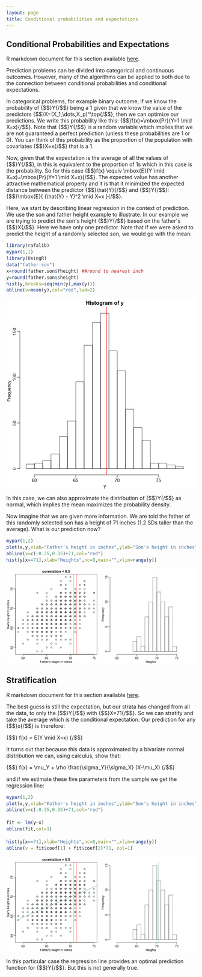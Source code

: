 ```yaml
---
layout: page
title: Conditional probabilities and expectations
---
```




## Conditional Probabilities and Expectations

R markdown document for this section available [here](https://github.com/genomicsclass/labs/tree/master/course3/conditional_expectation.Rmd).

Prediction problems can be divided into categorical and continuous outcomes. However, many of the algorithms can be applied to both due to the connection between conditional probabilities and conditional expectations. 

In categorical problems, for example binary outcome, if we know the probability of {$$}Y{/$$} being a 1 given that we know the value of the predictors {$$}X=(X_1,\dots,X_p)^\top{/$$}, then we can optimize our predictions. We write this probability like this: {$$}f(x)=\mbox{Pr}(Y=1 \mid X=x){/$$}. Note that {$$}Y{/$$} is a random variable which implies that we are not guaranteed a perfect prediction (unless these probabilities are 1 or 0). You can think of this probability as the proportion of the population with covariates {$$}X=x{/$$} that is a 1.

Now, given that the expectation is the average of all the values of {$$}Y{/$$}, in this is equivalent to the proportion of 1s which in this case is the probability. So for this case {$$}f(x) \equiv \mbox{E}(Y \mid X=x)=\mbox{Pr}(Y=1 \mid X=x){/$$}. The expected value has another attractive mathematical property and it is that it minimized the expected distance between the predictor {$$}\hat{Y}{/$$} and {$$}Y{/$$}: {$$}\mbox{E}\{ (\hat{Y} - Y)^2  \mid  X=x \}{/$$}. 

Here, we start by describing linear regression in the context of prediction. We use the son and father height example to illustrate. In our example we are trying to predict the son's height {$$}Y{/$$} based on the father's {$$}X{/$$}. Here we have only one predictor. Note that if we were asked to predict the height of a randomly selected son, we would go with the mean:



```r
library(rafalib)
mypar(1,1)
library(UsingR)
data("father.son")
x=round(father.son$fheight) ##round to nearest inch
y=round(father.son$sheight)
hist(y,breaks=seq(min(y),max(y)))
abline(v=mean(y),col="red",lwd=2)
```

![Histogram of son heights.](images/R/conditional_expectation-tmp-height_hist-1.png) 

In this case, we can also approximate the distribution of {$$}Y{/$$} as normal, which implies the mean maximizes the probability density. 

Now imagine that we are given more information. We are told the father of this randomly selected son has a height of 71 inches (1.2 SDs taller than the average). What is our prediction now? 



```r
mypar(1,2)
plot(x,y,xlab="Father's height in inches",ylab="Son's height in inches",main=paste("correlation =",signif(cor(x,y),2)))
abline(v=c(-0.35,0.35)+71,col="red")
hist(y[x==71],xlab="Heights",nc=8,main="",xlim=range(y))
```

![Son versus father height (left) with the red lines denoting the stratum defined by conditioning on fathers being 71 inches tall. Conditional distribution: son height distribution of stratum defined by 71 inch fathers.](images/R/conditional_expectation-tmp-conditional_distribution-1.png) 

<a name="regression"></a>

## Stratification

R markdown document for this section available [here](https://github.com/genomicsclass/labs/tree/master/course3/conditional_expectation.Rmd).

The best guess is still the expectation, but our strata has changed from all the data, to only the {$$}Y{/$$} with {$$}X=71{/$$}. So we can stratify and take the average which is the conditional expectation. Our prediction for any {$$}x{/$$} is therefore:

{$$}
f(x) = E(Y \mid X=x)
{/$$}

It turns out that because this data is approximated by a bivariate normal distribution we can, using calculus, show that: 

{$$}
f(x) = \mu_Y + \rho \frac{\sigma_Y}{\sigma_X} (X-\mu_X)
{/$$}

and if we estimate these five parameters from the sample we get the regression line:


```r
mypar(1,2)
plot(x,y,xlab="Father's height in inches",ylab="Son's height in inches",main=paste("correlation =",signif(cor(x,y),2)))
abline(v=c(-0.35,0.35)+71,col="red")

fit <- lm(y~x)
abline(fit,col=1)

hist(y[x==71],xlab="Heights",nc=8,main="",xlim=range(y))
abline(v = fit$coef[1] + fit$coef[2]*71, col=1)
```

![Son versus father height showing predicted heights based on regression line (left). Conditional distribution with vertical line representing regression prediction.](images/R/conditional_expectation-tmp-regression-1.png) 

In this particular case the regression line provides an optimal prediction function for {$$}Y{/$$}. But this is not generally true.

